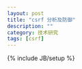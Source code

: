 ```yaml
---
layout: post
title: "csrf 分析及防御"
description: ""
category: 技术研究
tags: [csrf]
---
```

{% include JB/setup %}

